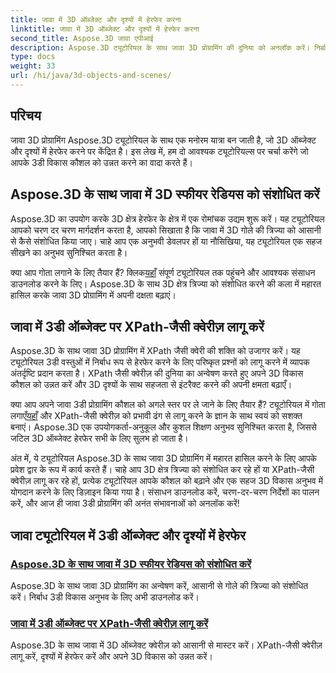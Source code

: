 ```yaml
---
title: जावा में 3D ऑब्जेक्ट और दृश्यों में हेरफेर करना
linktitle: जावा में 3D ऑब्जेक्ट और दृश्यों में हेरफेर करना
second_title: Aspose.3D जावा एपीआई
description: Aspose.3D ट्यूटोरियल के साथ जावा 3D प्रोग्रामिंग की दुनिया को अनलॉक करें। निर्बाध 3डी विकास के लिए गोलाकार त्रिज्या को संशोधित करना और XPath जैसी क्वेरीज़ को सहजता से लागू करना सीखें।
type: docs
weight: 33
url: /hi/java/3d-objects-and-scenes/
---
```

## परिचय

जावा 3D प्रोग्रामिंग Aspose.3D ट्यूटोरियल के साथ एक मनोरम यात्रा बन जाती है, जो 3D ऑब्जेक्ट और दृश्यों में हेरफेर करने पर केंद्रित है। इस लेख में, हम दो आवश्यक ट्यूटोरियल्स पर चर्चा करेंगे जो आपके 3डी विकास कौशल को उन्नत करने का वादा करते हैं।

## Aspose.3D के साथ जावा में 3D स्फीयर रेडियस को संशोधित करें
Aspose.3D का उपयोग करके 3D क्षेत्र हेरफेर के क्षेत्र में एक रोमांचक उद्यम शुरू करें। यह ट्यूटोरियल आपको चरण दर चरण मार्गदर्शन करता है, आपको सिखाता है कि जावा में 3D गोले की त्रिज्या को आसानी से कैसे संशोधित किया जाए। चाहे आप एक अनुभवी डेवलपर हों या नौसिखिया, यह ट्यूटोरियल एक सहज सीखने का अनुभव सुनिश्चित करता है।

 क्या आप गोता लगाने के लिए तैयार हैं? क्लिक[यहाँ](./modify-sphere-radius/) संपूर्ण ट्यूटोरियल तक पहुंचने और आवश्यक संसाधन डाउनलोड करने के लिए। Aspose.3D के साथ 3D क्षेत्र त्रिज्या को संशोधित करने की कला में महारत हासिल करके जावा 3D प्रोग्रामिंग में अपनी दक्षता बढ़ाएं।

## जावा में 3डी ऑब्जेक्ट पर XPath-जैसी क्वेरीज़ लागू करें
Aspose.3D के साथ जावा 3D प्रोग्रामिंग में XPath जैसी क्वेरी की शक्ति को उजागर करें। यह ट्यूटोरियल 3डी वस्तुओं में निर्बाध रूप से हेरफेर करने के लिए परिष्कृत प्रश्नों को लागू करने में व्यापक अंतर्दृष्टि प्रदान करता है। XPath जैसी क्वेरीज़ की दुनिया का अन्वेषण करते हुए अपने 3D विकास कौशल को उन्नत करें और 3D दृश्यों के साथ सहजता से इंटरैक्ट करने की अपनी क्षमता बढ़ाएँ।

 क्या आप अपने जावा 3डी प्रोग्रामिंग कौशल को अगले स्तर पर ले जाने के लिए तैयार हैं? ट्यूटोरियल में गोता लगाएँ[यहाँ](./xpath-like-object-queries/) और XPath-जैसी क्वेरीज़ को प्रभावी ढंग से लागू करने के ज्ञान के साथ स्वयं को सशक्त बनाएं। Aspose.3D एक उपयोगकर्ता-अनुकूल और कुशल शिक्षण अनुभव सुनिश्चित करता है, जिससे जटिल 3D ऑब्जेक्ट हेरफेर सभी के लिए सुलभ हो जाता है।

अंत में, ये ट्यूटोरियल Aspose.3D के साथ जावा 3D प्रोग्रामिंग में महारत हासिल करने के लिए आपके प्रवेश द्वार के रूप में कार्य करते हैं। चाहे आप 3D क्षेत्र त्रिज्या को संशोधित कर रहे हों या XPath-जैसी क्वेरीज़ लागू कर रहे हों, प्रत्येक ट्यूटोरियल आपके कौशल को बढ़ाने और एक सहज 3D विकास अनुभव में योगदान करने के लिए डिज़ाइन किया गया है। संसाधन डाउनलोड करें, चरण-दर-चरण निर्देशों का पालन करें, और आज ही जावा 3डी प्रोग्रामिंग की अनंत संभावनाओं को अनलॉक करें!
## जावा ट्यूटोरियल में 3डी ऑब्जेक्ट और दृश्यों में हेरफेर
### [Aspose.3D के साथ जावा में 3D स्फीयर रेडियस को संशोधित करें](./modify-sphere-radius/)
Aspose.3D के साथ जावा 3D प्रोग्रामिंग का अन्वेषण करें, आसानी से गोले की त्रिज्या को संशोधित करें। निर्बाध 3डी विकास अनुभव के लिए अभी डाउनलोड करें।
### [जावा में 3डी ऑब्जेक्ट पर XPath-जैसी क्वेरीज़ लागू करें](./xpath-like-object-queries/)
Aspose.3D के साथ जावा में 3D ऑब्जेक्ट क्वेरीज़ को आसानी से मास्टर करें। XPath-जैसी क्वेरीज़ लागू करें, दृश्यों में हेरफेर करें और अपने 3D विकास को उन्नत करें।